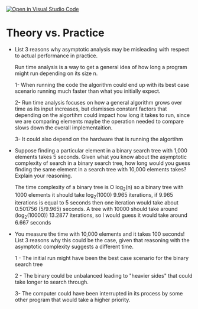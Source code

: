 [![Open in Visual Studio Code](https://classroom.github.com/assets/open-in-vscode-718a45dd9cf7e7f842a935f5ebbe5719a5e09af4491e668f4dbf3b35d5cca122.svg)](https://classroom.github.com/online_ide?assignment_repo_id=13175034&assignment_repo_type=AssignmentRepo)
# Theory vs. Practice

- List 3 reasons why asymptotic analysis may be misleading with respect to
  actual performance in practice.

  Run time analysis is a way to get a general idea of how long a program might run 
  depending on its size n.

  1- When running the code the algorithm could end up with its best case scenario running much faster
  than what you initially expect.

  2- Run time analysis focuses on how a general algorithm grows over time as its input increases, but dismisses 
  constant factors that depending on the algortihm could impact how long it takes to run, since we are comparing elements
  maybe the operation needed to compare slows down the overall implementaition.

  3- It could also depend on the hardware that is running the algortihm

- Suppose finding a particular element in a binary search tree with 1,000
  elements takes 5 seconds. Given what you know about the asymptotic complexity
  of search in a binary search tree, how long would you guess finding the same
  element in a search tree with 10,000 elements takes? Explain your reasoning.

  The time complexity of a binary tree is O log<sub>2</sub>(n) so a binary tree with 1000 elements 
  it should take log<sub>2</sub>(1000) 9.965 iterations, if 9.965 iterations is equal to 5 seconds then one iteration
  would take about 0.501756 (5/9.965) seconds. A tree with 10000 should take around (log<sub>2</sub>(10000)) 13.2877 iterations,
  so I would guess it would take around 6.667 seconds 

- You measure the time with 10,000 elements and it takes 100 seconds! List 3
  reasons why this could be the case, given that reasoning with the asymptotic
  complexity suggests a different time.

  1 - The initial run might have been the best case scenario for the binary search tree

  2 - The binary could be unbalanced leading to "heavier sides" that could take longer to search through.

  3- The computer could have been interrupted in its process by some other program that would take a higher priority.
